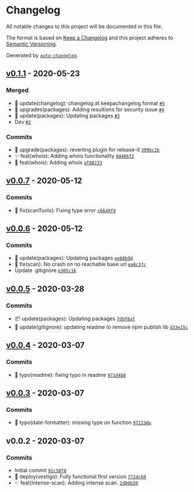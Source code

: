# Changelog

All notable changes to this project will be documented in this file.

The format is based on [Keep a Changelog](https://keepachangelog.com/en/1.0.0/)
and this project adheres to [Semantic Versioning](https://semver.org/spec/v2.0.0.html).

Generated by [`auto-changelog`](https://github.com/CookPete/auto-changelog).

## [v0.1.1](https://github.com/crimson-med/vestigo/compare/v0.0.7...v0.1.1) - 2020-05-23

### Merged

- :pencil: update(changelog): changelog at keepachangelog format [`#5`](https://github.com/crimson-med/vestigo/pull/5)
- :bento: upgrades(packages): Adding resultions for security issue [`#4`](https://github.com/crimson-med/vestigo/pull/4)
- :bento: update(packages): Updating packages [`#3`](https://github.com/crimson-med/vestigo/pull/3)
- Dev [`#2`](https://github.com/crimson-med/vestigo/pull/2)

### Commits

- :bento: upgrade(packages): reverting plugin for release-it [`309bc2b`](https://github.com/crimson-med/vestigo/commit/309bc2b787fa8ab46d309bf9e0ceeb71961b4829)
- :sparkles: feat(whois): Adding whois functionality [`84466f2`](https://github.com/crimson-med/vestigo/commit/84466f25a86e15bea3089b7b7e81d9a3a97a1b41)
- :construction: feat(whois): Adding whois [`af88233`](https://github.com/crimson-med/vestigo/commit/af88233ec869c17a42960c21a627942c19b5b2e0)

## [v0.0.7](https://github.com/crimson-med/vestigo/compare/v0.0.6...v0.0.7) - 2020-05-12

### Commits

- :bug: fix(scanTools): Fixing type error [`c6649f9`](https://github.com/crimson-med/vestigo/commit/c6649f96cd64a185d337bd5afb16e2427375299a)

## [v0.0.6](https://github.com/crimson-med/vestigo/compare/v0.0.5...v0.0.6) - 2020-05-12

### Commits

- :bento: update(packages): Updating packages [`ee68b9d`](https://github.com/crimson-med/vestigo/commit/ee68b9d98d526a71d281e6973642c1bff9b06de8)
- :bug: fix(scan): No crash on no reachable base url [`ea8c37c`](https://github.com/crimson-med/vestigo/commit/ea8c37c2f59385f8ada534e2a2d40e36b3b38a2c)
- Update .gitignore [`e305c16`](https://github.com/crimson-med/vestigo/commit/e305c16bef26071ca24ebef399e019198929831f)

## [v0.0.5](https://github.com/crimson-med/vestigo/compare/v0.0.4...v0.0.5) - 2020-03-28

### Commits

- :package: update(packages): Updating packages [`7dbf8af`](https://github.com/crimson-med/vestigo/commit/7dbf8af9ed4c59eb9a397116fcf0f361fb819a9f)
- :baggage_claim: update(gitignore): updating readme to remove npm publish lib [`d33e15c`](https://github.com/crimson-med/vestigo/commit/d33e15c763d36d83af036a288f8120428b879bb3)

## [v0.0.4](https://github.com/crimson-med/vestigo/compare/v0.0.3...v0.0.4) - 2020-03-07

### Commits

- :pencil: typo(readme): fixing typo in readme [`971d4b8`](https://github.com/crimson-med/vestigo/commit/971d4b8e6f6446f6f133de2a8ffb8e0ce9455cec)

## [v0.0.3](https://github.com/crimson-med/vestigo/compare/v0.0.2...v0.0.3) - 2020-03-07

### Commits

- :pencil: typo(date-formatter): missing type on function [`97223de`](https://github.com/crimson-med/vestigo/commit/97223de42e4b5da5afde4285efe94b96da61fbb2)

## v0.0.2 - 2020-03-07

### Commits

- Initial commit [`91c5078`](https://github.com/crimson-med/vestigo/commit/91c50788d74e69929a0534e2b347d509202f7546)
- :tada: deploy(vestigo): Fully functional first version [`f724c60`](https://github.com/crimson-med/vestigo/commit/f724c605abaa846807c33982524e282ac605072f)
- :sparkles: feat(intense-scan): Adding intense scan. [`2d80b30`](https://github.com/crimson-med/vestigo/commit/2d80b300eee0dfeb571cc0ce986b41b26835b824)
